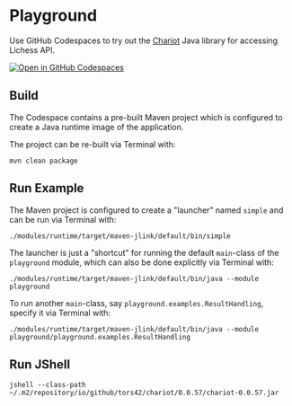 # Playground

Use GitHub Codespaces to try out the [Chariot](https://github.com/tors42/chariot) Java library for accessing Lichess API.

[![Open in GitHub Codespaces](https://github.com/codespaces/badge.svg)](https://github.com/codespaces/new?hide_repo_select=true&ref=main&repo=586354374)


## Build

The Codespace contains a pre-built Maven project which is configured to create a Java runtime image of the application.

The project can be re-built via Terminal with:

    mvn clean package

## Run Example

The Maven project is configured to create a "launcher" named `simple` and can be run via Terminal with:

    ./modules/runtime/target/maven-jlink/default/bin/simple

The launcher is just a "shortcut" for running the default `main`-class of the `playground` module, which can also be done explicitly via Terminal with:

    ./modules/runtime/target/maven-jlink/default/bin/java --module playground

To run another `main`-class, say `playground.examples.ResultHandling`, specify it via Terminal with:

    ./modules/runtime/target/maven-jlink/default/bin/java --module playground/playground.examples.ResultHandling

## Run JShell

    jshell --class-path ~/.m2/repository/io/github/tors42/chariot/0.0.57/chariot-0.0.57.jar
